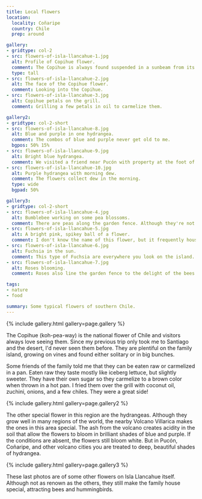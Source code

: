 ```yaml
---
title: Local flowers
location:
  locality: Coñaripe
  country: Chile
  prep: around

gallery:
- gridtype: col-2
- src: flowers-of-isla-llancahue-1.jpg
  alt: Profile of Copihue flower.
  comment: The Copihue is always found suspended in a sunbeam from its vine. It looks like a long bell when spotted from far away.
  type: tall
- src: flowers-of-isla-llancahue-2.jpg
  alt: The face of the Copihue flower.
  comment: Looking into the Copihue.
- src: flowers-of-isla-llancahue-3.jpg
  alt: Copihue petals on the grill.
  comment: Grilling a few petals in oil to carmelize them.

gallery2:
- gridtype: col-2-short
- src: flowers-of-isla-llancahue-8.jpg
  alt: Blue and purple in one hydrangea.
  comment: The combos of blue and purple never get old to me.
  bgpos: 50% 15%
- src: flowers-of-isla-llancahue-9.jpg
  alt: Bright blue hydrangea.
  comment: We visited a friend near Pucón with property at the foot of the volcano. The hydrangea are the most intense blue imaginable!
- src: flowers-of-isla-llancahue-10.jpg
  alt: Purple hydrangea with morning dew.
  comment: The flowers collect dew in the morning.
  type: wide
  bgpad: 50%

gallery3:
- gridtype: col-2-short
- src: flowers-of-isla-llancahue-4.jpg
  alt: Bumblebee working on some pea blossoms.
  comment: There are peas along the garden fence. Although they're not very good to eat, they provide food for the beas, which in turn provide us with honey.
- src: flowers-of-isla-llancahue-5.jpg
  alt: A bright pink, spikey ball of a flower.
  comment: I don't know the name of this flower, but it frequently houses small spiders that spin a web between the betals.
- src: flowers-of-isla-llancahue-6.jpg
  alt: Fuchsia in the sun.
  comment: This type of Fuchsia are everywhere you look on the island. It's the only type we have, but there are other varieties near the neighbors.
- src: flowers-of-isla-llancahue-7.jpg
  alt: Roses blooming.
  comment: Roses also line the garden fence to the delight of the bees.

tags:
- nature
- food

summary: Some typical flowers of southern Chile.
---
```


{% include gallery.html gallery=page.gallery %}

The Copihue (koh-pea-way) is the national flower of Chile and visitors always love seeing them. Since my previous trip only took me to Santiago and the desert, I'd never seen them before. They are plentiful on the family island, growing on vines and found either solitary or in big bunches.

Some friends of the family told me that they can be eaten raw or carmelized in a pan. Eaten raw they taste mostly like iceberg lettuce, but slightly sweeter. They have their own sugar so they carmelize to a brown color when thrown in a hot pan. I fried them over the grill with coconut oil, zuchini, onions, and a few chiles. They were a great side!

{% include gallery.html gallery=page.gallery2 %}

The other special flower in this region are the hydrangeas. Although they grow well in many regions of the world, the nearby Volcano Villarica makes the ones in this area special. The ash from the volcano creates acidity in the soil that allow the flowers to bloom in brilliant shades of blue and purple. If the conditions are absent, the flowers still bloom white. But in Pucón, Coñaripe, and other volcano cities you are treated to deep, beautiful shades of hydrangea.

{% include gallery.html gallery=page.gallery3 %}

These last photos are of some other flowers on Isla Llancahue itself. Although not as renown as the others, they still make the family house special, attracting bees and hummingbirds.
